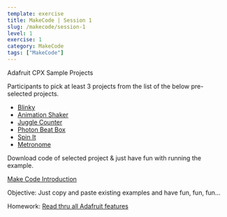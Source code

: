 ```yaml
---
template: exercise
title: MakeCode | Session 1
slug: /makecode/session-1
level: 1
exercise: 1
category: MakeCode
tags: ["MakeCode"]
---
```


Adafruit CPX Sample Projects

Participants to pick at least 3 projects from the list of the below pre-selected projects.
 - [Blinky](https://makecode.adafruit.com/examples/blinky)
 - [Animation Shaker](https://makecode.adafruit.com/examples/animation-shaker)
 - [Juggle Counter](https://makecode.adafruit.com/examples/juggle-counter)
 - [Photon Beat Box](https://makecode.adafruit.com/examples/photon-beatbox)
 - [Spin It](https://makecode.adafruit.com/examples/spin-it)
 - [Metronome](https://makecode.adafruit.com/examples/metronome)
 
 Download code of selected project & just have fun with running the example.

[Make Code Introduction](https://learn.adafruit.com/makecode)

Objective: Just copy and paste existing examples and have fun, fun, fun...

Homework: [Read thru all Adafruit features](https://learn.adafruit.com/adafruit-circuit-playground-express)